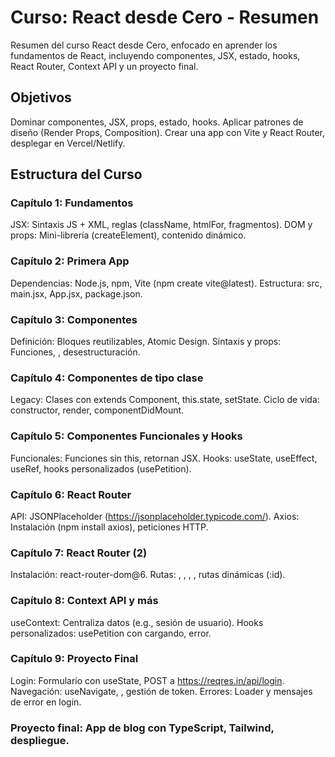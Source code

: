 # Curso: React desde Cero - Resumen
Resumen del curso React desde Cero, enfocado en aprender los fundamentos de React, incluyendo componentes, JSX, estado, hooks, React Router, Context API y un proyecto final.
## Objetivos

Dominar componentes, JSX, props, estado, hooks.
Aplicar patrones de diseño (Render Props, Composition).
Crear una app con Vite y React Router, desplegar en Vercel/Netlify.

## Estructura del Curso
### Capítulo 1: Fundamentos

JSX: Sintaxis JS + XML, reglas (className, htmlFor, fragmentos).
DOM y props: Mini-librería (createElement), contenido dinámico.

### Capítulo 2: Primera App

Dependencias: Node.js, npm, Vite (npm create vite@latest).
Estructura: src, main.jsx, App.jsx, package.json.

### Capítulo 3: Componentes

Definición: Bloques reutilizables, Atomic Design.
Sintaxis y props: Funciones, <App />, desestructuración.

### Capítulo 4: Componentes de tipo clase

Legacy: Clases con extends Component, this.state, setState.
Ciclo de vida: constructor, render, componentDidMount.

### Capítulo 5: Componentes Funcionales y Hooks

Funcionales: Funciones sin this, retornan JSX.
Hooks: useState, useEffect, useRef, hooks personalizados (usePetition).

### Capítulo 6: React Router

API: JSONPlaceholder (https://jsonplaceholder.typicode.com/).
Axios: Instalación (npm install axios), peticiones HTTP.

### Capítulo 7: React Router (2)

Instalación: react-router-dom@6.
Rutas: <BrowserRouter>, <Link>, <NavLink>, <Outlet>, rutas dinámicas (:id).

### Capítulo 8: Context API y más

useContext: Centraliza datos (e.g., sesión de usuario).
Hooks personalizados: usePetition con cargando, error.

### Capítulo 9: Proyecto Final

Login: Formulario con useState, POST a https://reqres.in/api/login.
Navegación: useNavigate, <Navigate>, gestión de token.
Errores: Loader y mensajes de error en login.


### Proyecto final: App de blog con TypeScript, Tailwind, despliegue.
